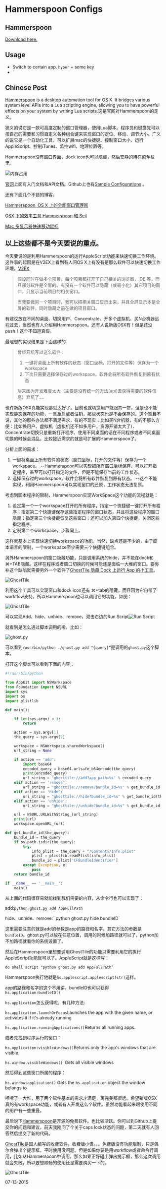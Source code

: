 

# Hammerspoon Configs

## Hammerspoon

[Download here.](http://www.hammerspoon.org)

## Usage

- Switch to certain app. `hyper` + some key
- `

## Chinese Post

[Hammerspoon](http://www.hammerspoon.org) is a desktop automation tool for OS X. It bridges various system level APIs into a Lua scripting engine, allowing you to have powerful effects on your system by writing Lua scripts.这是官网对Hammerspoon的定义。  

狭义的说它是一款可高度定制的窗口管理器，使用Lua脚本。程序员和键盘党可以按自己的需要和习惯自定义各种组合键来实现窗口的定位、移动、调节大小。广义的说它是一个自动化工具，可以扩展mac的快捷键、控制窗口大小、运行AppleScript、控制iTunes、监控wifi、地理位置等。

Hammerspoon没有窗口界面，dock icon也可以隐藏，然后安静的待在菜单栏里。

![内存占用](images/Snip20150713_10.png)

[官网](http://www.hammerspoon.org/)上面有入门文档和API文档。Github上也有[]()[Sample Configurations](https://github.com/Hammerspoon/hammerspoon/wiki/Sample-Configurations) 。

还有下面几个不错的博客。

[Hammerspoon, OS X 上的全能窗口管理器](https://songchenwen.github.io/tech/2015/04/02/hammerspoon-mac-window-manager/)  

[OSX 下的效率工具 Hammerspoon 和 Seil](http://blog.fengweizhou.com/2015/06/21/hammerspoon-and-seil/)  

[Mac 多显示器快速移动鼠标 ](http://www.jianshu.com/p/3d62c18c0c78)  

## 以上这些都不是今天要说的重点。

今天要说的是利用Hammerspoon的运行AppleScript功能来快速切换工作环境。这件事的起因是在V2EX上看到有人问OS X上有没有是那么软件可以快速切换工作环境。[V2EX](https://www.v2ex.com/t/203090#reply35)

> 假设同时在做多个项目，每个项目都打开了自己相关的浏览器，IDE 等，而且部分软件是全屏的。有没有一个软件可以隐藏（或最小化）其它项目的窗口，只显示当前项目的相关窗口。
> 
> 当我要做另一个项目时，我可以把相关窗口显示出来，并且全屏显示本是全屏的软件，同时隐藏之前在做的项目窗口。

有建议放在不同的桌面、切换用户、Concentrate、开多个虚拟机、买N台机器远程过去，当然也有人介绍用Hammerspoon。还有人说新版OSX有！但是还没push！这个不知道真假。

最理想的实现结果是下面这样的

> 曾经开坑写过这么软件：
> 
> 1. 一键将桌面上所有软件的状态（窗口坐标，打开的文件等）保存为一个workspace
> 2. 下次只需要选择保存过的workspace，软件会将所有软件恢复到原有状态
> 
> 后来因为开发难度太大（主要是没有统一的方法(api)去获得需要的软件信息）弃坑了....

也许新版OSX真能实现那就太好了。目前也就切换用户能跟其一拼，但是也不能实现静态保存的功能，一旦重启或者注销，那些状态也是不会保存的。这个暂且不说，其他的那些办法都不满足需求，有的不现实：比如买N台机器，有的不那么方便：比如换用户、虚拟机（虚拟机还不如多用户，资源开销太大了）、Concentrate切换只是重新打开程序，使用不同桌面的话在不同程序或者不同桌面切换的时候会混乱。比较接近需求的就是可扩展的Hammerspoon了。  

分析上面的需求：

1. 一键将桌面上所有软件的状态（窗口坐标，打开的文件等）保存为一个workspace。 --Hammerspoon可以实现把所有窗口坐标保存，可以打开指定程序，甚至可以打开指定的文件，但是不能保存当前的工作状态。
2. 选择保存过的workspace，软件会将所有软件恢复到原有状态。 --这个不能实现，利用Hammerspoon可以实现窗口的还原，工作状态无法复原。

考虑到脚本程序的限制，Hammerspoon实现WorkSpace这个功能的流程就是：

1. 设定第一个一个workspace打开的所有程序，指定一个快捷键一键打开所有程序；指定第二个快捷键保存这些指定程序的窗口状态，并且将这些程序的窗口隐藏；指定第三个快捷键恢复这些窗口；还可以加入第四个快捷键，关闭这些指定程序。
2. 定制第二个workspace，步骤同上。

这样就基本上实现快速切换workspace的功能。当然，缺点还是不少的，由于脚本语言的限制，一个workspace至少需要三个快捷键组合。

另外Hammerspoon的窗口隐藏功能，只是调用系统的hide，并不能在dock和⌘+TAB隐藏。这样在程序或者窗口切换的时候可能还是面临一大堆的窗口。要弥补这个缺陷就需要另外一个软件了[GhostTile,隐藏 Dock 上运行 App 的小工具](https://www.v2ex.com/t/107516#reply71)。

![GhostTile](images/Snip20150713_9.png)

利用这个工具可以实现窗口和dock icon还有 ⌘+tab的隐藏。而且因为它自带了workflow支持，所以Hammerspoon也可以调用它的功能，如图：

![GhostTile](images/Snip20150713_1.png)

可以实现Add、hide、unhide、remove，双击右边的Run Script![Run Script](Snip20150713_6.png)

就看到是怎么通过脚本调用的啦，比如：

![ghost.py](images/Snip20150713_7.png)

可以看到`/usr/bin/python ./ghost.py add "{query}”`是调用的`ghost.py`这个脚本。

打开这个脚本可以看到下面的内容：

``` python
#!/usr/bin/python

from AppKit import NSWorkspace
from Foundation import NSURL
import sys
import os
import plistlib

def main():

    if len(sys.argv) < 3:
        return

    action = sys.argv[1]
    the_query = sys.argv[2]

    workspace = NSWorkspace.sharedWorkspace()
    url_string = None

    if action == 'add':
        import base64
        encoded_query = base64.urlsafe_b64encode(the_query)
        print(encoded_query)
        url_string = 'ghosttile://add?app_path=%s' % encoded_query
    elif action == 'remove':
        url_string = "ghosttile://remove?bundle_id=%s" % get_bundle_id(the_query)
    elif action == 'hide':
        url_string = "ghosttile://hide?bundle_id=%s" % get_bundle_id(the_query)
    elif action == 'unhide':
        url_string = "ghosttile://unhide?bundle_id=%s" % get_bundle_id(the_query)

    url = NSURL.URLWithString_(url_string)
    print(url)
    workspace.openURL_(url)

def get_bundle_id(the_query):
    bundle_id = the_query
    if os.path.isdir(the_query):
        try:
            info_plist = the_query + "/Contents/Info.plist"
            plist = plistlib.readPlist(info_plist)
            bundle_id = plist['CFBundleIdentifier']
        except Exception, e:
            pass
    return bundle_id

if __name__ == '__main__':
    main()

```

从上面的代码很容易就能找到我们需要的内容，从命令行也可以实现了：

add:`python ghost.py add AppFullPath`

hide、unhide、remove:``python ghost.py hide bundleID`

这里需要注意的就是add的参数是app的路径和名字，其它方法的参数是`bundleID`。ghost.py可以放在任意位置，调用的时候加路径就可以了，python加不加路径就看你的系统设置了。

然后在Hammerspoon里想要调用GhostTile的功能只需要利用它的执行AppleScript功能就可以了。AppleScript就是这样写：

`do shell script "python ghost.py add AppFullPath”`

Hammerspoon执行他就是`hs.applescript.applescript(str)`这样。

app的路径和名字的这个不用讲。bundleID也可以获得`hs.application:bundleID()`

`hs.application`怎么获得呢，有几种方法:

`hs.application.launchOrFocus`Launches the app with the given name, or activates it if it's already running

`hs.application.runningApplications()`Returns all running apps.

或者先找到程序运行的窗口：

`hs.application:visibleWindows()`Returns only the app's windows that are visible.

`hs.window.visibleWindows() `Gets all visible windows

然后得到这些窗口所属的程序：

`hs.window:application()` Gets the `hs.application` object the window belongs to



啰嗦了一大堆，用了两个软件基本的需求才满足，离完美都很远。希望新版OSX真的有workspace功能，或者有人开发这么个软件。虽然功能看起来跟使用不同的用户有一些重叠。

最后说下[]()[Hammerspoon](https://github.com/Hammerspoon/hammerspoon)是开源的免费软件。也比较活跃。你可以到Github上提交你的问题和建议，前天我刚问了个关于caps lock状态的问题，第二天就有人回答然后提交了新的代码。

[GhostTile](http://ghosttile.kernelpanic.im/)是国人编写的收费软件。收费版小贵。。。免费版没有功能限制，只是偶尔会弹出个提示框，平时使用没问题。但是如果你要是用workflow或者命令行调用，比如从Hammersooon中调用，那么如果正好碰上弹出提示框，那么这次调用就会失败，所以要想顺畅的使用还是需要购买一下的。

![GhostTile](images/Snip20150713_8.png)

07-13-2015 

